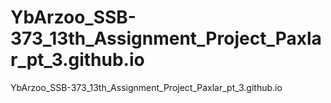 # YbArzoo_SSB-373_13th_Assignment_Project_Paxlar_pt_3.github.io
YbArzoo_SSB-373_13th_Assignment_Project_Paxlar_pt_3.github.io
